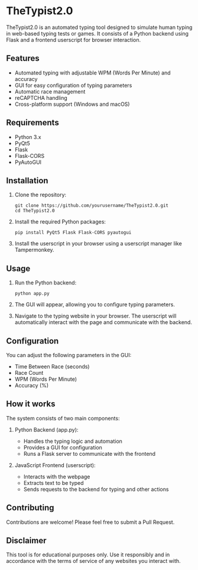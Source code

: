 # TheTypist2.0

TheTypist2.0 is an automated typing tool designed to simulate human typing in web-based typing tests or games. It consists of a Python backend using Flask and a frontend userscript for browser interaction.

## Features

- Automated typing with adjustable WPM (Words Per Minute) and accuracy
- GUI for easy configuration of typing parameters
- Automatic race management
- reCAPTCHA handling
- Cross-platform support (Windows and macOS)

## Requirements

- Python 3.x
- PyQt5
- Flask
- Flask-CORS
- PyAutoGUI

## Installation

1. Clone the repository:
   ```
   git clone https://github.com/yourusername/TheTypist2.0.git
   cd TheTypist2.0
   ```

2. Install the required Python packages:
   ```
   pip install PyQt5 Flask Flask-CORS pyautogui
   ```

3. Install the userscript in your browser using a userscript manager like Tampermonkey.

## Usage

1. Run the Python backend:
   ```
   python app.py
   ```

2. The GUI will appear, allowing you to configure typing parameters.

3. Navigate to the typing website in your browser. The userscript will automatically interact with the page and communicate with the backend.

## Configuration

You can adjust the following parameters in the GUI:

- Time Between Race (seconds)
- Race Count
- WPM (Words Per Minute)
- Accuracy (%)

## How it works

The system consists of two main components:

1. Python Backend (app.py):
   - Handles the typing logic and automation
   - Provides a GUI for configuration
   - Runs a Flask server to communicate with the frontend

2. JavaScript Frontend (userscript):
   - Interacts with the webpage
   - Extracts text to be typed
   - Sends requests to the backend for typing and other actions

## Contributing

Contributions are welcome! Please feel free to submit a Pull Request.


## Disclaimer

This tool is for educational purposes only. Use it responsibly and in accordance with the terms of service of any websites you interact with.